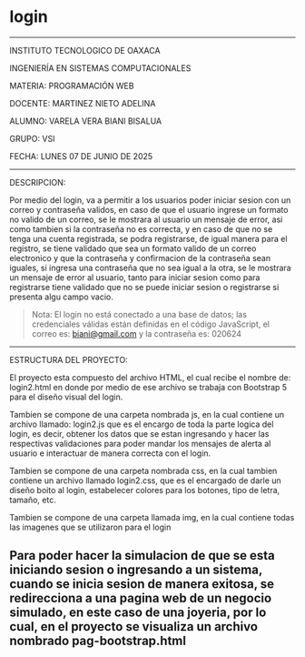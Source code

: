 # login

--------------------------------------------------------------------------------------------------------------------------------------------------------
INSTITUTO TECNOLOGICO DE OAXACA

INGENIERÍA EN SISTEMAS COMPUTACIONALES 

MATERIA: PROGRAMACIÓN WEB 

DOCENTE: MARTINEZ NIETO ADELINA

ALUMNO: VARELA VERA BIANI BISALUA

GRUPO: VSI

FECHA: LUNES 07 DE JUNIO DE 2025


------------------------------------------------------------------------------------------------------------------------------------------------------

DESCRIPCION:

Por medio del login, va a permitir a los usuarios poder iniciar sesion con un correo y contraseña validos, en caso de que el usuario ingrese un formato no valido de un correo, se le mostrara al usuario un mensaje de error, asi como tambien si la contraseña no es correcta, y en caso de que no se tenga una cuenta registrada, se podra registrarse, de igual manera para el registro, se tiene validado que sea un formato valido de un correo electronico y que la contraseña y confirmacion de la contraseña sean iguales, si ingresa una contraseña que no sea igual a la otra, se le mostrara un mensaje de error al usuario, tanto para iniciar sesion como para registrarse tiene validado que no se puede iniciar sesion o registrarse si presenta algu campo vacio.


> Nota: El login no está conectado a una base de datos; las credenciales válidas están definidas en el código JavaScript, el correo es: biani@gmail.com y la contraseña es: 020624


------------------------------------------------------------------------------------------------------------------------------------------------------

ESTRUCTURA DEL PROYECTO: 

El proyecto esta compuesto del archivo HTML, el cual recibe el nombre de: login2.html en donde por medio de ese archivo se trabaja con Bootstrap 5 para el diseño visual del login.

Tambien se compone de una carpeta nombrada js, en la cual contiene un archivo llamado: login2.js que es el encargo de toda la parte logica del login, es decir, obtener los datos que se estan ingresando y hacer las respectivas validaciones para poder mandar los mensajes de alerta al usuario e interactuar de manera correcta con el login.

Tambien se compone de una carpeta nombrada css, en la cual tambien contiene un archivo llamado login2.css, que es el encargado de darle un diseño boito al login, estabelecer colores para los botones, tipo de letra, tamaño, etc.

Tambien se compone de una carpeta llamada img, en la cual contiene todas las imagenes que se utilizaron para el login

Para poder hacer la simulacion de que se esta iniciando sesion o ingresando a un sistema, cuando se inicia sesion de manera exitosa, se redirecciona a una pagina web de un negocio simulado, en este caso de una joyeria, por lo cual, en el proyecto se visualiza un archivo nombrado pag-bootstrap.html
------------------------------------------------------------------------------------------------------------------------------------------------------

